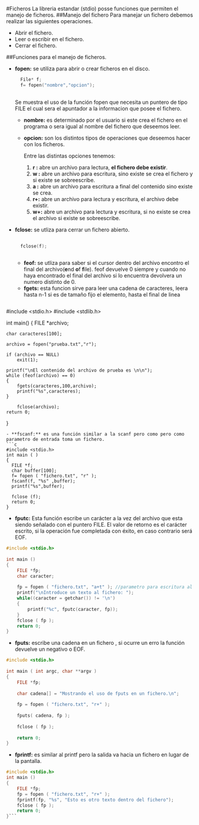 #Ficheros
La libreria estandar (stdio) posse funciones que permiten el manejo de ficheros.
##Manejo del fichero
Para manejar un fichero debemos realizar las siguientes operaciones.
- Abrir el fichero.
- Leer o escribir en el fichero.
- Cerrar el fichero.

##Funciones para el manejo de ficheros.
- **fopen:** se utiliza para abrir o crear ficheros en el disco.
  ```c
    File* f;
    f= fopen("nombre","opcion");
    
  ```
  Se muestra el uso de la función fopen que necesita un puntero de tipo FILE el cual sera el apuntador a la informacion que posee el fichero.
  + **nombre:** es determinado por el usuario si este crea el fichero en el programa o sera igual al nombre del fichero que deseemos leer.
  + **opcion:** son los distintos tipos de operaciones que deseemos hacer con los ficheros.
  
      Entre las distintas opciones tenemos:
      1. **r :** abre un archivo para lectura, **el fichero debe existir**.
      2. **w :** abre un archivo para escritura, sino existe se crea el fichero y si existe se sobreescribe.
      3. **a :** abre un archivo para escritura a final del contenido sino existe se crea.
      4. **r+:** abre un archivo para lectura y escritura, el archivo debe existir.
      5. **w+:** abre un archivo para lectura y escritura, si no existe se crea el archivo si existe se sobreescribe.
      
- **fclose:** se utliza para cerrar un fichero abierto.
  ```c
   
    fclose(f);
    
  ```
  - **feof:** se utliza para saber si el cursor dentro del archivo encontro el final del archivo(**e**nd **o**f **f**ile). feof devuelve 0 siempre y cuando 
  no haya encontrado el final del archivo si lo encuentra devolvera un numero distinto de 0.
  - **fgets:** esta funcion sirve para leer una cadena de caracteres, leera hasta n-1 si es de tamaño fijo el elemento, hasta el final de linea 
  ```c
#include <stdio.h>
#include <stdlib.h>
 
int main()
{
 	FILE *archivo;
 	
 	char caracteres[100];
 	
 	archivo = fopen("prueba.txt","r");
 	
 	if (archivo == NULL)
 		exit(1);
 	
 	printf("\nEl contenido del archivo de prueba es \n\n");
 	while (feof(archivo) == 0)
 	{
 		fgets(caracteres,100,archivo);
 		printf("%s",caracteres);
 	}

        fclose(archivo);
	return 0;
}
  ```
  - **fscanf:** es una función similar a la scanf pero como pero como parametro de entrada toma un fichero.
  ```c
#include <stdio.h>
int main ( )
{
 	FILE *f;
 	char buffer[100];
 	f= fopen ( "fichero.txt", "r" );
 	fscanf(f, "%s" ,buffer);
 	printf("%s",buffer);
 	
 	fclose (f);
 	return 0;
}
  ```
- **fputc:** Esta función escribe un carácter a la vez del archivo que esta siendo señalado con el puntero FILE. El valor de retorno es el carácter escrito, si la operación fue completada con éxito, en caso contrario será EOF.
```c
#include <stdio.h>
 
int main ()
{
 	FILE *fp;
 	char caracter;
 		
 	fp = fopen ( "fichero.txt", "a+t" ); //parametro para escritura al final y para file tipo texto
 	printf("\nIntroduce un texto al fichero: ");
 	while((caracter = getchar()) != '\n')
 	{
 		printf("%c", fputc(caracter, fp));
 	}
 	fclose ( fp );
 	return 0;
}
```
- **fputs:** escribe una cadena en un fichero , si ocurre un erro la función devuelve un negativo o EOF.
```c
#include <stdio.h>
 
int main ( int argc, char **argv )
{
 	FILE *fp;
 	
 	char cadena[] = "Mostrando el uso de fputs en un fichero.\n";
 	
 	fp = fopen ( "fichero.txt", "r+" );
 	
 	fputs( cadena, fp );
 	
 	fclose ( fp );
 	
 	return 0;
}
```

- **fprintf:** es similar al printf pero la salida va hacia un fichero en lugar de la pantalla.

```c
#include <stdio.h>
int main ()
{
 	FILE *fp;
 	fp = fopen ( "fichero.txt", "r+" );
 	fprintf(fp, "%s", "Esto es otro texto dentro del fichero");
 	fclose ( fp );
 	return 0;
}```
